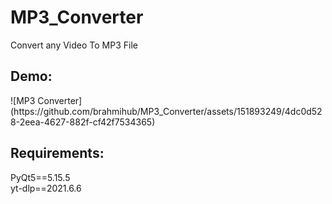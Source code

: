 # MP3_Converter
Convert any Video To MP3 File <br/>
<h2>Demo:</h2>
![MP3 Converter](https://github.com/brahmihub/MP3_Converter/assets/151893249/4dc0d528-2eea-4627-882f-cf42f7534365)

<h2>Requirements:</h2>
PyQt5==5.15.5<br/>
yt-dlp==2021.6.6
